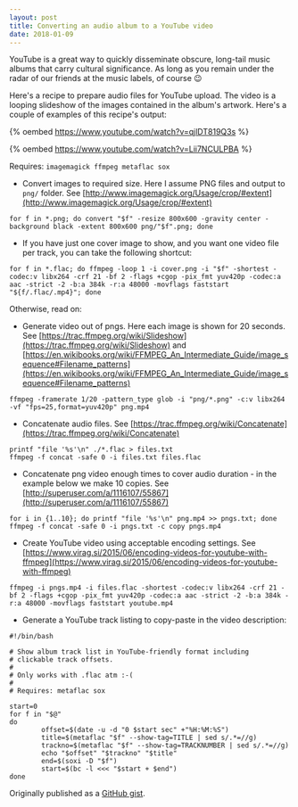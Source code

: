 ```yaml
---
layout: post
title: Converting an audio album to a YouTube video
date: 2018-01-09
---
```

YouTube is a great way to quickly disseminate obscure, long-tail music albums that carry cultural significance. As long as you remain under the radar of our friends at the music labels, of course :wink:

Here's a recipe to prepare audio files for YouTube upload. The video is a looping slideshow of the images contained in the album's artwork. Here's a couple of examples of this recipe's output:

{% oembed https://www.youtube.com/watch?v=qjlDT819Q3s %}

{% oembed https://www.youtube.com/watch?v=Lii7NCULPBA %}

Requires: `imagemagick ffmpeg metaflac sox`

- Convert images to required size. Here I assume PNG files and output to `png/` folder. See [http://www.imagemagick.org/Usage/crop/#extent](http://www.imagemagick.org/Usage/crop/#extent)

```for f in *.png; do convert "$f" -resize 800x600 -gravity center -background black -extent 800x600 png/"$f".png; done```

- If you have just one cover image to show, and you want one video file per track, you can take the following shortcut:

```for f in *.flac; do ffmpeg -loop 1 -i cover.png -i "$f" -shortest -codec:v libx264 -crf 21 -bf 2 -flags +cgop -pix_fmt yuv420p -codec:a aac -strict -2 -b:a 384k -r:a 48000 -movflags faststart "${f/.flac/.mp4}"; done```


Otherwise, read on:

- Generate video out of pngs. Here each image is shown for 20 seconds. See [https://trac.ffmpeg.org/wiki/Slideshow](https://trac.ffmpeg.org/wiki/Slideshow) and [https://en.wikibooks.org/wiki/FFMPEG_An_Intermediate_Guide/image_sequence#Filename_patterns](https://en.wikibooks.org/wiki/FFMPEG_An_Intermediate_Guide/image_sequence#Filename_patterns)

```ffmpeg -framerate 1/20 -pattern_type glob -i "png/*.png" -c:v libx264 -vf "fps=25,format=yuv420p" png.mp4```

- Concatenate audio files. See [https://trac.ffmpeg.org/wiki/Concatenate](https://trac.ffmpeg.org/wiki/Concatenate)

```
printf "file '%s'\n" ./*.flac > files.txt
ffmpeg -f concat -safe 0 -i files.txt files.flac
```

- Concatenate png video enough times to cover audio duration - in the example below we make 10 copies. See [http://superuser.com/a/1116107/55867](http://superuser.com/a/1116107/55867)

```
for i in {1..10}; do printf "file '%s'\n" png.mp4 >> pngs.txt; done
ffmpeg -f concat -safe 0 -i pngs.txt -c copy pngs.mp4
```

- Create YouTube video using acceptable encoding settings. See [https://www.virag.si/2015/06/encoding-videos-for-youtube-with-ffmpeg](https://www.virag.si/2015/06/encoding-videos-for-youtube-with-ffmpeg)

```ffmpeg -i pngs.mp4 -i files.flac -shortest -codec:v libx264 -crf 21 -bf 2 -flags +cgop -pix_fmt yuv420p -codec:a aac -strict -2 -b:a 384k -r:a 48000 -movflags faststart youtube.mp4```

- Generate a YouTube track listing to copy-paste in the video description:

```
#!/bin/bash

# Show album track list in YouTube-friendly format including
# clickable track offsets.
#
# Only works with .flac atm :-(
#
# Requires: metaflac sox

start=0
for f in "$@"
do
        offset=$(date -u -d "0 $start sec" +"%H:%M:%S")
        title=$(metaflac "$f" --show-tag=TITLE | sed s/.*=//g)
        trackno=$(metaflac "$f" --show-tag=TRACKNUMBER | sed s/.*=//g)
        echo "$offset" "$trackno" "$title"
        end=$(soxi -D "$f")
        start=$(bc -l <<< "$start + $end")
done
```

Originally published as a [GitHub gist](https://gist.github.com/infojunkie/6f9e6d0c9dce9be44116b7a828accc20).
